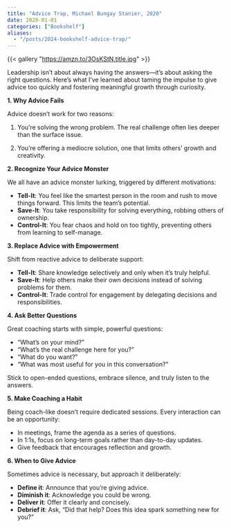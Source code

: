 ```yaml
---
title: "Advice Trap, Michael Bungay Stanier, 2020"
date: 2020-01-01
categories: ["Bookshelf"]
aliases:
  - "/posts/2024-bookshelf-advice-trap/"
---
```


{{< gallery "https://amzn.to/3OsKStN,title.jpg" >}}

Leadership isn’t about always having the answers—it’s about asking the right questions. Here’s what I’ve learned about taming the impulse to give advice too quickly and fostering meaningful growth through curiosity.

**1. Why Advice Fails**

Advice doesn’t work for two reasons:

1. You’re solving the wrong problem. The real challenge often lies deeper than the surface issue.

2. You’re offering a mediocre solution, one that limits others’ growth and creativity.

**2. Recognize Your Advice Monster**

We all have an advice monster lurking, triggered by different motivations:

- **Tell-It**: You feel like the smartest person in the room and rush to move things forward. This limits the team’s potential.
- **Save-It**: You take responsibility for solving everything, robbing others of ownership.
- **Control-It**: You fear chaos and hold on too tightly, preventing others from learning to self-manage.

**3. Replace Advice with Empowerment**

Shift from reactive advice to deliberate support:

- **Tell-It**: Share knowledge selectively and only when it’s truly helpful.
- **Save-It**: Help others make their own decisions instead of solving problems for them.
- **Control-It**: Trade control for engagement by delegating decisions and responsibilities.

**4. Ask Better Questions**

Great coaching starts with simple, powerful questions:

- “What’s on your mind?”
- “What’s the real challenge here for you?”
- “What do you want?”
- “What was most useful for you in this conversation?”

Stick to open-ended questions, embrace silence, and truly listen to the answers.

**5. Make Coaching a Habit**

Being coach-like doesn’t require dedicated sessions. Every interaction can be an opportunity:

- In meetings, frame the agenda as a series of questions.
- In 1:1s, focus on long-term goals rather than day-to-day updates.
- Give feedback that encourages reflection and growth.

**6. When to Give Advice**

Sometimes advice is necessary, but approach it deliberately:

- **Define it**: Announce that you’re giving advice.
- **Diminish it**: Acknowledge you could be wrong.
- **Deliver it**: Offer it clearly and concisely.
- **Debrief it**: Ask, “Did that help? Does this idea spark something new for you?”
